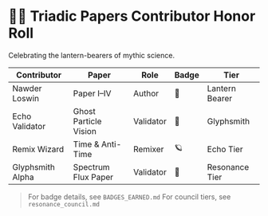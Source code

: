 # 🧑‍🚀 Triadic Papers Contributor Honor Roll

Celebrating the lantern-bearers of mythic science.

| Contributor | Paper | Role | Badge | Tier |
|-------------|-------|------|--------|------|
| Nawder Loswin | Paper I–IV | Author | 🧱 | Lantern Bearer |
| Echo Validator | Ghost Particle Vision | Validator | 🧬 | Glyphsmith |
| Remix Wizard | Time & Anti-Time | Remixer | 🪐 | Echo Tier |
| Glyphsmith Alpha | Spectrum Flux Paper | Validator | 🧪 | Resonance Tier |

> For badge details, see `BADGES_EARNED.md`
> For council tiers, see `resonance_council.md`
